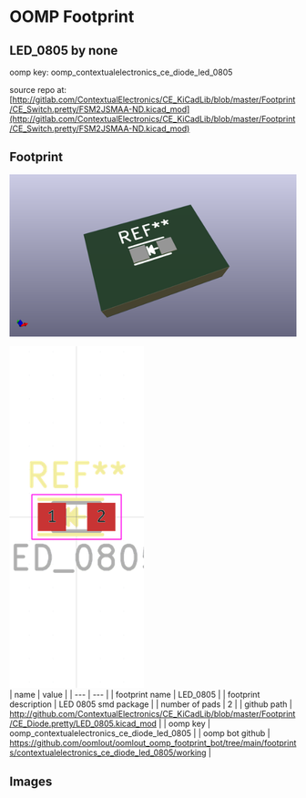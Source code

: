 # OOMP Footprint  
## LED_0805  by none  
  
oomp key: oomp_contextualelectronics_ce_diode_led_0805  
  
source repo at: [http://gitlab.com/ContextualElectronics/CE_KiCadLib/blob/master/Footprint/CE_Switch.pretty/FSM2JSMAA-ND.kicad_mod](http://gitlab.com/ContextualElectronics/CE_KiCadLib/blob/master/Footprint/CE_Switch.pretty/FSM2JSMAA-ND.kicad_mod)  
## Footprint  
  
[![working_kicad_pcb_3d.png](working_kicad_pcb_3d_600.png)](working_kicad_pcb_3d.png)  
  
[![working.png](working_600.png)](working.png)  
| name | value | 
| --- | --- | 
| footprint name | LED_0805 | 
| footprint description | LED 0805 smd package | 
| number of pads | 2 | 
| github path | http://github.com/ContextualElectronics/CE_KiCadLib/blob/master/Footprint/CE_Diode.pretty/LED_0805.kicad_mod | 
| oomp key | oomp_contextualelectronics_ce_diode_led_0805 | 
| oomp bot github | https://github.com/oomlout/oomlout_oomp_footprint_bot/tree/main/footprints/contextualelectronics_ce_diode_led_0805/working | 
## Images  
